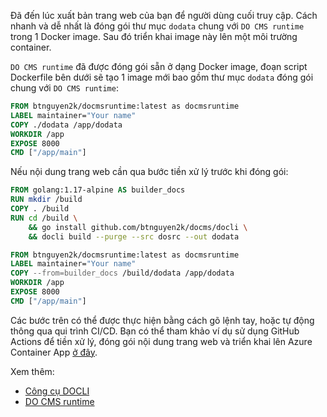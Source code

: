 Đã đến lúc xuất bản trang web của bạn để người dùng cuối truy cập. Cách nhanh và dễ nhất là đóng gói thư mục `dodata` chung với `DO CMS runtime` trong 1 Docker image. Sau đó triển khai image này lên một môi trường container.

`DO CMS runtime` đã được đóng gói sẵn ở dạng Docker image, đoạn script Dockerfile bên dưới sẽ tạo 1 image mới bao gồm thư mục `dodata` đóng gói chung với `DO CMS runtime`:

```dockerfile
FROM btnguyen2k/docmsruntime:latest as docmsruntime
LABEL maintainer="Your name"
COPY ./dodata /app/dodata
WORKDIR /app
EXPOSE 8000
CMD ["/app/main"]
```

Nếu nội dung trang web cần qua bước tiền xử lý trước khi đóng gói:

```dockerfile
FROM golang:1.17-alpine AS builder_docs
RUN mkdir /build
COPY . /build
RUN cd /build \
    && go install github.com/btnguyen2k/docms/docli \
    && docli build --purge --src dosrc --out dodata

FROM btnguyen2k/docmsruntime:latest as docmsruntime
LABEL maintainer="Your name"
COPY --from=builder_docs /build/dodata /app/dodata
WORKDIR /app
EXPOSE 8000
CMD ["/app/main"]
```

Các bước trên có thể được thực hiện bằng cách gõ lệnh tay, hoặc tự động thông qua qui trình CI/CD. Bạn có thể tham khảo ví dụ sử dụng GitHub Actions để tiền xử lý, đóng gói nội dung trang web và triển khai lên Azure Container App <a href="https://github.com/btnguyen2k/docms/blob/main/.github/workflows/dodocs.yml" target="_blank">ở đây</a>.

Xem thêm:
- [Công cụ DOCLI](../../components/cli/)
- [DO CMS runtime](../../components/runtime/)

